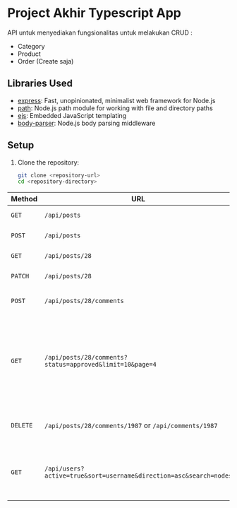 <!-- Relasi model :
Category & Product -> 1 to Many (1 Category Many Product)
Order & Product    -> 1 to Many (1 Product Many Order)
Order & User       -> 1 to 1 (1 Order 1 User) -->

# Project Akhir Typescript App

API untuk menyediakan fungsionalitas untuk melakukan CRUD : 
- Category
- Product
- Order (Create saja)

## Libraries Used

- [express](https://www.npmjs.com/package/express): Fast, unopinionated, minimalist web framework for Node.js
- [path](https://nodejs.org/api/path.html): Node.js path module for working with file and directory paths
- [ejs](https://www.npmjs.com/package/ejs): Embedded JavaScript templating
- [body-parser](https://www.npmjs.com/package/body-parser): Node.js body parsing middleware

## Setup

1. Clone the repository:
   ```bash
   git clone <repository-url>
   cd <repository-directory>

  | Method   | URL                                      | Description                              |
| -------- | ---------------------------------------- | ---------------------------------------- |
| `GET`    | `/api/posts`                             | Retrieve all posts.                      |
| `POST`   | `/api/posts`                             | Create a new post.                       |
| `GET`    | `/api/posts/28`                          | Retrieve post #28.                       |
| `PATCH`  | `/api/posts/28`                          | Update data in post #28.                 |
| `POST`   | `/api/posts/28/comments`                 | Add comment to post #28.                 |
| `GET`    | `/api/posts/28/comments?status=approved&limit=10&page=4` | Retrieve page 4 of the comments for post #28 which are approved, with 10 comments per page. |
| `DELETE` | `/api/posts/28/comments/1987` or `/api/comments/1987` | Delete comment #1987.                    |
| `GET`    | `/api/users?active=true&sort=username&direction=asc&search=nodes` | Search for "nodes" in active users, sorted  by username ascendingly. | 

